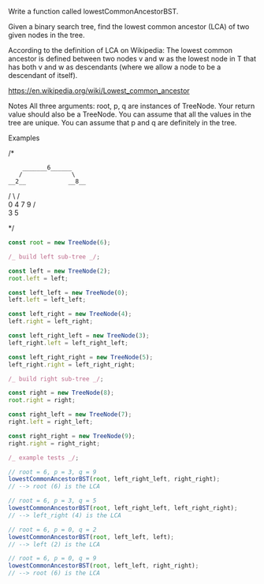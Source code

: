 Write a function called lowestCommonAncestorBST.

Given a binary search tree, find the lowest common ancestor (LCA) of two given nodes in the tree.

According to the definition of LCA on Wikipedia:
The lowest common ancestor is defined between two nodes v and w as the lowest node in T that has both v and w as descendants (where we allow a node to be a descendant of itself).

https://en.wikipedia.org/wiki/Lowest_common_ancestor

Notes
All three arguments: root, p, q are instances of TreeNode.
Your return value should also be a TreeNode.
You can assume that all the values in the tree are unique.
You can assume that p and q are definitely in the tree.

Examples

/\*

        _______6______
       /              \
    __2__            __8__

/ \ / \
 0 4 7 9
/ \
 3 5

\*/

```js
const root = new TreeNode(6);

/_ build left sub-tree _/;

const left = new TreeNode(2);
root.left = left;

const left_left = new TreeNode(0);
left.left = left_left;

const left_right = new TreeNode(4);
left.right = left_right;

const left_right_left = new TreeNode(3);
left_right.left = left_right_left;

const left_right_right = new TreeNode(5);
left_right.right = left_right_right;

/_ build right sub-tree _/;

const right = new TreeNode(8);
root.right = right;

const right_left = new TreeNode(7);
right.left = right_left;

const right_right = new TreeNode(9);
right.right = right_right;

/_ example tests _/;

// root = 6, p = 3, q = 9
lowestCommonAncestorBST(root, left_right_left, right_right);
// --> root (6) is the LCA

// root = 6, p = 3, q = 5
lowestCommonAncestorBST(root, left_right_left, left_right_right);
// --> left_right (4) is the LCA

// root = 6, p = 0, q = 2
lowestCommonAncestorBST(root, left_left, left);
// --> left (2) is the LCA

// root = 6, p = 0, q = 9
lowestCommonAncestorBST(root, left_left, right_right);
// --> root (6) is the LCA
```
